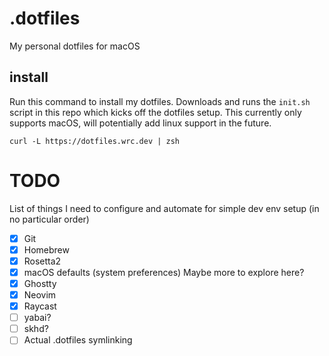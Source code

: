 # .dotfiles

My personal dotfiles for macOS

## install

Run this command to install my dotfiles. Downloads and runs the `init.sh` script in this repo which kicks off the dotfiles setup.  This currently only supports macOS, will potentially add linux support in the future.

```shell
curl -L https://dotfiles.wrc.dev | zsh
```

# TODO

List of things I need to configure and automate for simple dev env setup (in no particular order)

- [x] Git
- [x] Homebrew
- [x] Rosetta2
- [x] macOS defaults (system preferences) Maybe more to explore here?
- [x] Ghostty
- [x] Neovim
- [x] Raycast
- [ ] yabai?
- [ ] skhd?
- [ ] Actual .dotfiles symlinking
